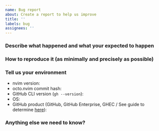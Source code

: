 ```yaml
---
name: Bug report
about: Create a report to help us improve
title: ''
labels: bug
assignees: ''
---
```


### Describe what happened and what your expected to happen

### How to reproduce it (as minimally and precisely as possible)

### Tell us your environment

- nvim version:
- octo.nvim commit hash: 
- GitHub CLI version (`gh --version`):
- OS:
- GitHub product (GitHub, GitHub Enterprise, GHEC / See guide to determine [here](https://docs.github.com/en/get-started/using-github-docs/about-versions-of-github-docs#determining-which-github-product-you-use)):

### Anything else we need to know?
